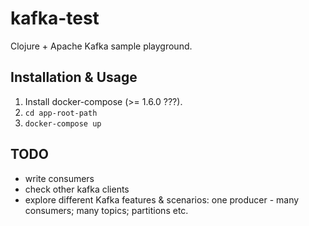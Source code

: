 # kafka-test

Clojure + Apache Kafka sample playground. 

## Installation & Usage

1. Install docker-compose (>= 1.6.0 ???).
2. `cd app-root-path`
3. `docker-compose up`

## TODO

- write consumers
- check other kafka clients
- explore different Kafka features & scenarios: one producer - many consumers; many topics; partitions etc.
